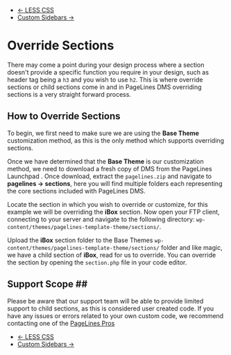 <div class="row-fluid">
	<div class="span12">
		<ul class="pager">
			<li class="pull-left"><a href="http://docs.pagelines.com/advanced/less-css">&larr; LESS CSS</a></li>
  			<li class="pull-right"><a href="http://docs.pagelines.com/advanced/custom-sidebars">Custom Sidebars &rarr;</i></a></li>
		</ul>
	</div>
</div>

# Override Sections #

There may come a point during your design process where a section doesn't provide a specific function you require in your design, such as header tag being a `h3` and you wish to use `h2`. This is where override sections or child sections come in and in PageLines DMS overriding sections is a very straight forward process.

## How to Override Sections ##

To begin, we first need to make sure we are using the **Base Theme** customization method, as this is the only method which supports overriding sections.

Once we have determined that the **Base Theme** is our customization method, we need to download a fresh copy of DMS from the PageLines Launchpad . Once download, extract the `pagelines.zip` and navigate to **pagelines &rarr; sections**, here you will find multiple folders each representing the core sections included with PageLines DMS.

Locate the section in which you wish to override or customize, for this example we will be overriding the **iBox** section. Now open your FTP client, connecting to your server and navigate to the following directory: `wp-content/themes/pagelines-template-theme/sections/`.

Upload the **iBox** section folder to the Base Themes `wp-content/themes/pagelines-template-theme/sections/` folder and like magic, we have a child section of **iBox**, read for us to override. You can override the section by opening the `section.php` file in your code editor.

## Support Scope ##

Please be aware that our support team will be able to provide limited support to child sections, as this is considered user created code. If you have any issues or errors related to your own custom code, we recommend contacting one of the [PageLines Pros]()

<div class="row-fluid">
	<div class="span12">
		<ul class="pager">
			<li class="pull-left"><a href="http://docs.pagelines.com/advanced/less-css">&larr; LESS CSS</a></li>
  			<li class="pull-right"><a href="http://docs.pagelines.com/advanced/custom-sidebars">Custom Sidebars &rarr;</i></a></li>
		</ul>
	</div>
</div>
